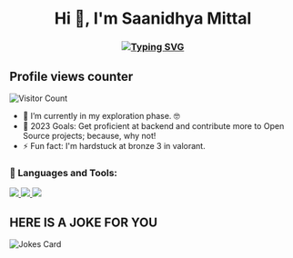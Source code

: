 <h1 align="center">Hi 👋, I'm Saanidhya Mittal</h1> <h3 align="center">

[![Typing SVG](https://readme-typing-svg.herokuapp.com?color=%2336BCF7&size=50&center=true&vCenter=true&width=450&height=150&lines=Saanidhya+Mittal;A+Newbie+Developer;Student;Bot+Gamer)](https://git.io/typing-svg) 

## Profile views counter 
![Visitor Count](https://profile-counter.glitch.me/SaanidhyaM/count.svg) 
- 🔭 I’m currently in my exploration phase. 🤓 
- 🥅 2023 Goals: Get proficient at backend and contribute more to Open Source projects; because, why not! 
- ⚡ Fun fact: I'm hardstuck at bronze 3 in valorant.

<h3 align="left">🔨 Languages and Tools:</h3>
<p align="left">
    <a href="https://www.python.org" target="_blank">
        <img
            src="https://img.shields.io/badge/Python-black?&style=for-the-badge&logo=python"
        />
    </a>
    <a href="https://git-scm.com/" target="_blank">
        <img
            src="https://img.shields.io/badge/Git-black?&style=for-the-badge&logo=git&logoColor=red"
        />
    </a>
    <a href="https://github.com/" target="_blank">
        <img
            src="https://img.shields.io/badge/GitHub-black?&style=for-the-badge&logo=github"
        />
    </a>
</p>


## HERE IS A JOKE FOR YOU
 
 ![Jokes Card](https://readme-jokes.vercel.app/api)

